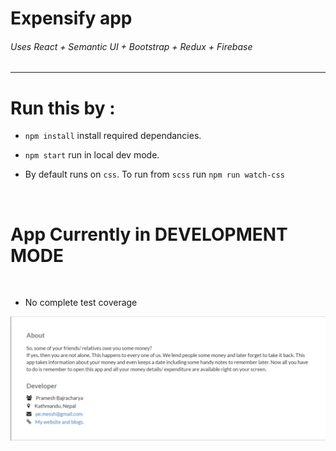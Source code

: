 # Expensify app 

<h6>Uses React + Semantic UI + Bootstrap + Redux + Firebase</h6>
<hr/>

# Run this by :

- `npm install` install required dependancies.

- `npm start` run in local dev mode.

- By default runs on `css`. To run from `scss` run `npm run watch-css`

<br />

# App Currently in DEVELOPMENT MODE

<br />

- No complete test coverage

![About Image](./about.png)



